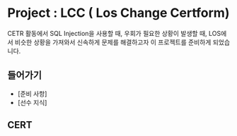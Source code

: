 # Project : LCC ( Los Change Certform)
CETR 활동에서 SQL Injection을 사용할 때, 
우회가 필요한 상황이 발생할 때, LOS에서 비슷한 상황을 가져와서
신속하게 문제를 해결하고자
이 프로젝트를 준비하게 되었습니다.
<br>

## 들어가기
* [준비 사항]<br>
* [선수 지식]<br>

## CERT
